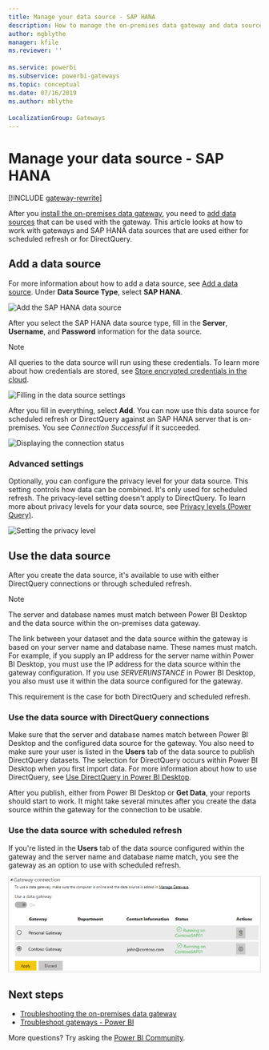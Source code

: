 ```yaml
---
title: Manage your data source - SAP HANA
description: How to manage the on-premises data gateway and data sources that belong to that gateway. This article is specific to SAP HANA. 
author: mgblythe
manager: kfile
ms.reviewer: ''

ms.service: powerbi
ms.subservice: powerbi-gateways
ms.topic: conceptual
ms.date: 07/16/2019
ms.author: mblythe

LocalizationGroup: Gateways
---
```


# Manage your data source - SAP HANA

[!INCLUDE [gateway-rewrite](includes/gateway-rewrite.md)]

After you [install the on-premises data gateway](/data-integration/gateway/service-gateway-install), you need to [add data sources](service-gateway-data-sources.md#add-a-data-source) that can be used with the gateway. This article looks at how to work with gateways and SAP HANA data sources that are used either for scheduled refresh or for DirectQuery.

## Add a data source

For more information about how to add a data source, see [Add a data source](service-gateway-data-sources.md#add-a-data-source). Under **Data Source Type**, select **SAP HANA**.

![Add the SAP HANA data source](media/service-gateway-enterprise-manage-sap/datasourcesettings2-sap.png)

After you select the SAP HANA data source type, fill in the **Server**, **Username**, and **Password** information for the data source.

> [!NOTE]
> All queries to the data source will run using these credentials. To learn more about how credentials are stored, see [Store encrypted credentials in the cloud](service-gateway-data-sources.md#store-encrypted-credentials-in-the-cloud).

![Filling in the data source settings](media/service-gateway-enterprise-manage-sap/datasourcesettings3-sap.png)

After you fill in everything, select **Add**. You can now use this data source for scheduled refresh or DirectQuery against an SAP HANA server that is on-premises. You see *Connection Successful* if it succeeded.

![Displaying the connection status](media/service-gateway-enterprise-manage-sap/datasourcesettings4.png)

### Advanced settings

Optionally, you can configure the privacy level for your data source. This setting controls how data can be combined. It's only used for scheduled refresh. The privacy-level setting doesn't apply to DirectQuery. To learn more about privacy levels for your data source, see [Privacy levels (Power Query)](https://support.office.com/article/Privacy-levels-Power-Query-CC3EDE4D-359E-4B28-BC72-9BEE7900B540).

![Setting the privacy level](media/service-gateway-enterprise-manage-sap/datasourcesettings9.png)

## Use the data source

After you create the data source, it's available to use with either DirectQuery connections or through scheduled refresh.

> [!NOTE]
> The server and database names must match between Power BI Desktop and the data source within the on-premises data gateway.

The link between your dataset and the data source within the gateway is based on your server name and database name. These names must match. For example, if you supply an IP address for the server name within Power BI Desktop, you must use the IP address for the data source within the gateway configuration. If you use *SERVER\INSTANCE* in Power BI Desktop, you also must use it within the data source configured for the gateway.

This requirement is the case for both DirectQuery and scheduled refresh.

### Use the data source with DirectQuery connections

Make sure that the server and database names match between Power BI Desktop and the configured data source for the gateway. You also need to make sure your user is listed in the **Users** tab of the data source to publish DirectQuery datasets. The selection for DirectQuery occurs within Power BI Desktop when you first import data. For more information about how to use DirectQuery, see [Use DirectQuery in Power BI Desktop](desktop-use-directquery.md).

After you publish, either from Power BI Desktop or **Get Data**, your reports should start to work. It might take several minutes after you create the data source within the gateway for the connection to be usable.

### Use the data source with scheduled refresh

If you're listed in the **Users** tab of the data source configured within the gateway and the server name and database name match, you see the gateway as an option to use with scheduled refresh.

![Displaying the users](media/service-gateway-enterprise-manage-sap/powerbi-gateway-enterprise-schedule-refresh.png)

## Next steps

* [Troubleshooting the on-premises data gateway](/data-integration/gateway/service-gateway-tshoot)
* [Troubleshoot gateways - Power BI](service-gateway-onprem-tshoot.md) 

More questions? Try asking the [Power BI Community](http://community.powerbi.com/).

